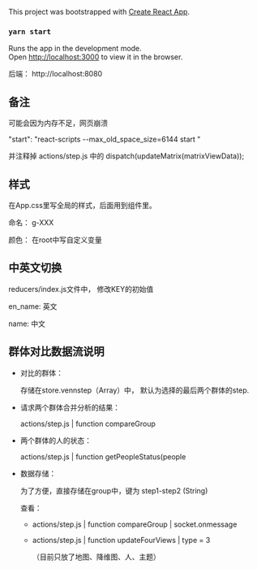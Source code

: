 This project was bootstrapped with [Create React App](https://github.com/facebook/create-react-app).

### `yarn start`

Runs the app in the development mode.<br />
Open [http://localhost:3000](http://localhost:3000) to view it in the browser.

后端： http://localhost:8080

## 备注

可能会因为内存不足，网页崩溃

"start": "react-scripts --max_old_space_size=6144 start "

并注释掉 actions/step.js 中的 dispatch(updateMatrix(matrixViewData));

## 样式

在App.css里写全局的样式，后面用到组件里。

命名： g-XXX 

颜色： 在root中写自定义变量

## 中英文切换

reducers/index.js文件中， 修改KEY的初始值

en_name: 英文

name: 中文

## 群体对比数据流说明

- 对比的群体：

    存储在store.vennstep（Array）中， 默认为选择的最后两个群体的step.

- 请求两个群体合并分析的结果：
    
    actions/step.js | function compareGroup 

- 两个群体的人的状态：

    actions/step.js | function getPeopleStatus(people

- 数据存储：

    为了方便，直接存储在group中，键为 step1-step2 (String)

    查看：
    - actions/step.js | function compareGroup | socket.onmessage

    - actions/step.js | function updateFourViews | type = 3

        （目前只放了地图、降维图、人、主题）
